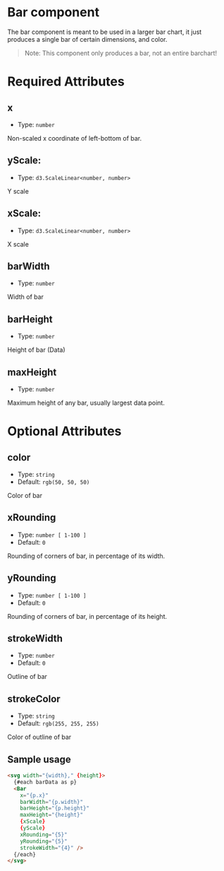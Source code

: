 # Bar component

The bar component is meant to be used in a larger bar chart, it just produces a single bar of certain dimensions, and color.

> Note: This component only produces a bar, not an entire barchart!

# Required Attributes

## x

- Type: `number`

Non-scaled x coordinate of left-bottom of bar.

## yScale:

- Type: `d3.ScaleLinear<number, number>`

Y scale

## xScale:

- Type: `d3.ScaleLinear<number, number>`

X scale

## barWidth

- Type: `number`

Width of bar

## barHeight

- Type: `number`

Height of bar (Data)

## maxHeight

- Type: `number`

Maximum height of any bar, usually largest data point.

# Optional Attributes

## color

- Type: `string`
- Default: `rgb(50, 50, 50)`

Color of bar

## xRounding

- Type: `number [ 1-100 ]`
- Default: `0`

Rounding of corners of bar, in percentage of its width.

## yRounding

- Type: `number [ 1-100 ]`
- Default: `0`

Rounding of corners of bar, in percentage of its height.

## strokeWidth

- Type: `number`
- Default: `0`

Outline of bar

## strokeColor

- Type: `string`
- Default: `rgb(255, 255, 255)`

Color of outline of bar

## Sample usage

```html
<svg width="{width}," {height}>
  {#each barData as p}
  <Bar
    x="{p.x}"
    barWidth="{p.width}"
    barHeight="{p.height}"
    maxHeight="{height}"
    {xScale}
    {yScale}
    xRounding="{5}"
    yRounding="{5}"
    strokeWidth="{4}" />
  {/each}
</svg>
```
